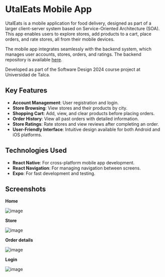 # UtalEats Mobile App

UtalEats is a mobile application for food delivery, designed as part of a larger client-server system based on
Service-Oriented Architecture (SOA). This app enables users to explore stores, add products to a cart, place orders, and
rate stores, all from their mobile devices.

The mobile app integrates seamlessly with the backend system, which manages user accounts, stores, orders, and ratings.
The backend repository is available [here](https://github.com/fraco-oxza/utalEats.git).

Developed as part of the Software Design 2024 course project at Universidad de Talca.

## Key Features

- **Account Management**: User registration and login.
- **Store Browsing**: View stores and their products by city.
- **Shopping Cart**: Add, view, and clear products before placing orders.
- **Order History**: View all past orders with detailed information.
- **Store Ratings**: Rate stores and view reviews after completing an order.
- **User-Friendly Interface**: Intuitive design available for both Android and iOS platforms.

## Technologies Used

- **React Native**: For cross-platform mobile app development.
- **React Navigation**: For managing navigation between screens.
- **Expo**: For fast development and testing.

## Screenshots

**Home**

![image](https://github.com/user-attachments/assets/ee994541-2b7f-40c5-8d33-2300b6909ee3)

**Store**

![image](https://github.com/user-attachments/assets/a465fc6f-fd5b-44a2-bc0e-4076a9287ec6)

**Order details**

![image](https://github.com/user-attachments/assets/161d7773-b8b2-4179-a573-3ccabe3bb01d)

**Login**

![image](https://github.com/user-attachments/assets/26f90864-82fe-40d4-b425-500dfa911773)



